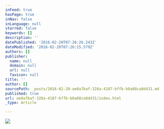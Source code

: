 ```yaml
---
inFeed: true
hasPage: true
inNav: false
inLanguage: null
starred: false
keywords: []
description: ''
datePublished: '2016-02-20T07:26:26.243Z'
dateModified: '2016-02-20T07:26:15.579Z'
authors: []
publisher:
  name: null
  domain: null
  url: null
  favicon: null
title: ''
author: []
sourcePath: _posts/2016-02-20-ae0a7baf-328a-4187-bffb-b0a08ca8d431.md
published: true
url: ae0a7baf-328a-4187-bffb-b0a08ca8d431/index.html
_type: Article

---
```

![](https://the-grid-user-content.s3-us-west-2.amazonaws.com/b785e908-67f7-4f00-aeea-b7e835624142.jpg)